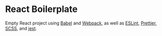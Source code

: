 # React Boilerplate

Empty React project using [Babel](https://babeljs.io/) and [Webpack](https://webpack.js.org/), as well as [ESLint](https://eslint.org/), [Prettier](https://prettier.io/), [SCSS](https://sass-lang.com/), and [jest](https://jestjs.io/).